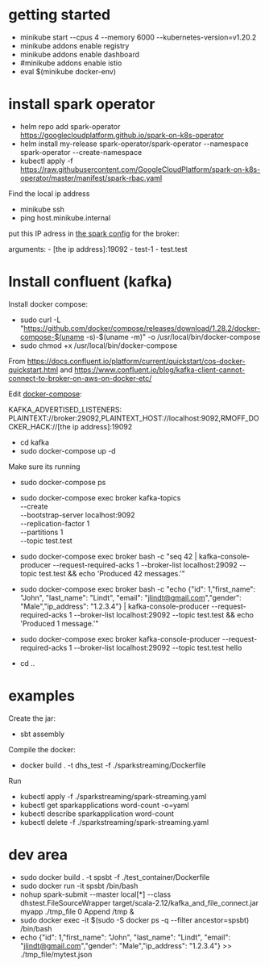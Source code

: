 # getting started

* minikube start --cpus 4 --memory 6000 --kubernetes-version=v1.20.2
* minikube addons enable registry
* minikube addons enable dashboard
* #minikube addons enable istio
* eval $(minikube docker-env)

# install spark operator

* helm repo add spark-operator https://googlecloudplatform.github.io/spark-on-k8s-operator
* helm install my-release spark-operator/spark-operator --namespace spark-operator --create-namespace
* kubectl apply -f https://raw.githubusercontent.com/GoogleCloudPlatform/spark-on-k8s-operator/master/manifest/spark-rbac.yaml

Find the local ip address
* minikube ssh
* ping host.minikube.internal

put this IP adress in [the spark config](./sparkstreaming/spark-streaming.yaml) for the broker:

arguments:
    - [the ip address]:19092
    - test-1
    - test.test

# Install confluent (kafka)

Install docker compose:
* sudo curl -L "https://github.com/docker/compose/releases/download/1.28.2/docker-compose-$(uname -s)-$(uname -m)" -o /usr/local/bin/docker-compose
* sudo chmod +x /usr/local/bin/docker-compose

From https://docs.confluent.io/platform/current/quickstart/cos-docker-quickstart.html and https://www.confluent.io/blog/kafka-client-cannot-connect-to-broker-on-aws-on-docker-etc/

Edit [docker-compose](./kafka/docker-compose.yml): 

KAFKA_ADVERTISED_LISTENERS: PLAINTEXT://broker:29092,PLAINTEXT_HOST://localhost:9092,RMOFF_DOCKER_HACK://[the ip address]:19092

* cd kafka
* sudo docker-compose up -d

Make sure its running
* sudo docker-compose ps
* sudo docker-compose exec broker kafka-topics \
  --create \
  --bootstrap-server localhost:9092 \
  --replication-factor 1 \
  --partitions 1 \
  --topic test.test
* sudo docker-compose exec broker bash -c "seq 42 | kafka-console-producer --request-required-acks 1 --broker-list localhost:29092 --topic test.test && echo 'Produced 42 messages.'"

* sudo docker-compose exec broker bash -c "echo {\"id\": 1,\"first_name\": \"John\", \"last_name\": \"Lindt\",  \"email\": \"jlindt@gmail.com\",\"gender\": \"Male\",\"ip_address\": \"1.2.3.4\"} | kafka-console-producer --request-required-acks 1 --broker-list localhost:29092 --topic test.test && echo 'Produced 1 message.'"

* sudo docker-compose exec broker kafka-console-producer --request-required-acks 1 --broker-list localhost:29092 --topic test.test hello

* cd ..

# examples

Create the jar:
* sbt assembly 

Compile the docker:
* docker build . -t dhs_test -f ./sparkstreaming/Dockerfile

Run
* kubectl apply -f ./sparkstreaming/spark-streaming.yaml
* kubectl get sparkapplications word-count -o=yaml
* kubectl describe sparkapplication word-count
* kubectl delete -f ./sparkstreaming/spark-streaming.yaml

# dev area
* sudo docker build . -t spsbt -f ./test_container/Dockerfile
* sudo docker run -it spsbt /bin/bash
* nohup spark-submit --master local[*] --class dhstest.FileSourceWrapper target/scala-2.12/kafka_and_file_connect.jar myapp ./tmp_file 0 Append /tmp &
* sudo docker exec -it $(sudo -S docker ps -q  --filter ancestor=spsbt) /bin/bash
* echo {\"id\": 1,\"first_name\": \"John\", \"last_name\": \"Lindt\",  \"email\": \"jlindt@gmail.com\",\"gender\": \"Male\",\"ip_address\": \"1.2.3.4\"} >> ./tmp_file/mytest.json